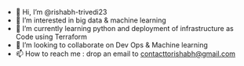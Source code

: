 - 👋 Hi, I’m @rishabh-trivedi23
- 👀 I’m interested in big data & machine learning
- 🌱 I’m currently learning python and deployment of infrastructure as Code using Terraform
- 💞️ I’m looking to collaborate on Dev Ops & Machine learning
- 📫 How to reach me : drop an email to contacttorishabh@gmail.com

<!---
rishabh-trivedi23/rishabh-trivedi23 is a ✨ special ✨ repository because its `README.md` (this file) appears on your GitHub profile.
You can click the Preview link to take a look at your changes.
--->
